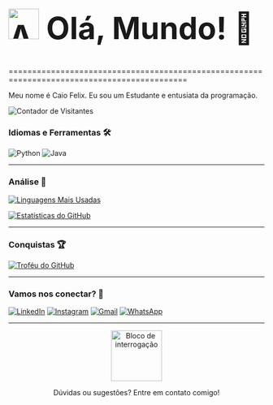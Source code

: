 <h1 style="font-size:60px;"><img src="https://media.tenor.com/8xuIzvCK5kcAAAAj/among-us-sus.gif" width="60" alt="Among Us"> Olá, Mundo! 👋</h1>

============================================================================================

Meu nome é Caio Felix. Eu sou um Estudante e entusiata da programação.

![Contador de Visitantes](https://komarev.com/ghpvc/?username=ASTRO-BOT344&label=VISITANTES&color=0077B5&style=flat-square)

### Idiomas e Ferramentas 🛠

![Python](https://img.shields.io/badge/-Python-3776AB?style=flat-square&logo=python&logoColor=yellow)
![Java](https://img.shields.io/badge/-Java-007396?style=flat-square&logo=java&logoColor=white)


---

### Análise 🧠

[![Linguagens Mais Usadas](https://github-readme-stats.vercel.app/api/top-langs/?username=ASTRO-BOT344&layout=compact&show_icons=true&theme=tokyonight&hide_border=true)](https://github.com/anuraghazra/github-readme-stats)

[![Estatísticas do GitHub](https://github-readme-stats.vercel.app/api?username=ASTRO-BOT344&show_icons=true&theme=tokyonight&hide_border=true&count_private=true)](https://github.com/anuraghazra/github-readme-stats)

---

### Conquistas 🏆

[![Troféu do GitHub](https://github-profile-trophy.vercel.app/?username=ASTRO-BOT344&theme=tokyonight&hide_border=true)](https://github.com/ryo-ma/github-profile-trophy)

---



### Vamos nos conectar? 🤝

[![LinkedIn](https://img.shields.io/badge/LinkedIn-0077B5?style=for-the-badge&logo=linkedin&logoColor=white)](www.linkedin.com/in/caio-felix-5965032a7)
[![Instagram](https://img.shields.io/badge/Instagram-E4405F?style=for-the-badge&logo=instagram&logoColor=white)](https://www.instagram.com/caiozzyn.05/)
[![Gmail](https://img.shields.io/badge/Gmail-D14836?style=for-the-badge&logo=gmail&logoColor=white)](mailto:caiofelixmaia@gmail.com)
[![WhatsApp](https://img.shields.io/badge/WhatsApp-25D366?style=for-the-badge&logo=whatsapp&logoColor=white)](https://wa.me/24992150077)

---

<p align="center">
    <img src="https://media1.giphy.com/media/v1.Y2lkPTc5MGI3NjExZTUwZWw1MnZ4Zm5qZGZxOTVycWYxcDU5a2hwdXA3N2h3cTg4NmF3YiZlcD12MV9pbnRlcm5hbF9naWZfYnlfaWQmY3Q9Zw/a5viI92PAF89q/giphy.gif" alt="Bloco de interrogação" width="100">
</p>

<p align="center">
  Dúvidas ou sugestões? Entre em contato comigo!
</p>


<!--
**ASTRO-BOT344/ASTRO-BOT344** is a ✨ _special_ ✨ repository because its `README.md` (this file) appears on your GitHub profile.

Here are some ideas to get you started:

- 🔭 I’m currently working on ...
- 🌱 I’m currently learning ...
- 👯 I’m looking to collaborate on ...
- 🤔 I’m looking for help with ...
- 💬 Ask me about ...
- 📫 How to reach me: ...
- 😄 Pronouns: ...
- ⚡ Fun fact: ...
-->
